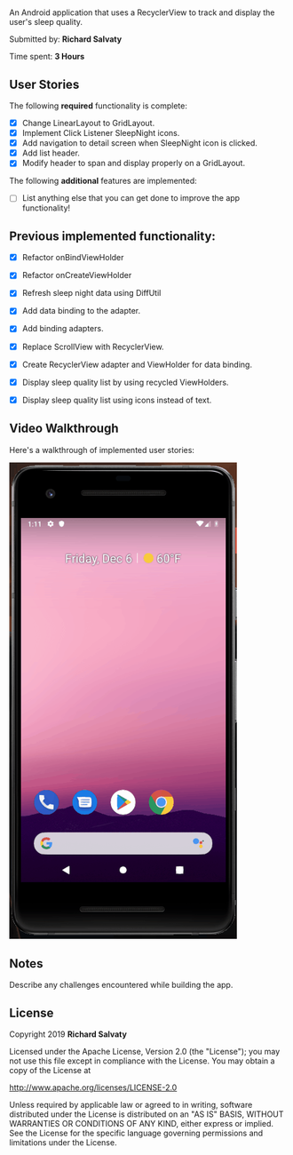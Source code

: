 # <name of app>

An Android application that uses a RecyclerView to track and display the user's sleep quality.

Submitted by: **Richard Salvaty**

Time spent: **3 Hours**

## User Stories

The following **required** functionality is complete:

* [X] Change LinearLayout to GridLayout.
* [X] Implement Click Listener SleepNight icons.
* [X] Add navigation to detail screen when SleepNight icon is clicked.
* [X] Add list header.
* [X] Modify header to span and display properly on a GridLayout.

The following **additional** features are implemented:

* [ ] List anything else that you can get done to improve the app functionality!

## Previous implemented functionality:

* [X] Refactor onBindViewHolder
* [X] Refactor onCreateViewHolder
* [X] Refresh sleep night data using DiffUtil
* [X] Add data binding to the adapter.
* [X] Add binding adapters.

* [X] Replace ScrollView with RecyclerView.
* [X] Create RecyclerView adapter and ViewHolder for data binding.
* [X] Display sleep quality list by using recycled ViewHolders.
* [X] Display sleep quality list using icons instead of text.

## Video Walkthrough

Here's a walkthrough of implemented user stories:

<img src='sleepTracker03.gif' title='Sleep Tracker RecyclerView 03 animated demo' alt='Sleep Tracker RecyclerView 03 demo' />

## Notes

Describe any challenges encountered while building the app.

## License

Copyright 2019 **Richard Salvaty**

Licensed under the Apache License, Version 2.0 (the "License");
you may not use this file except in compliance with the License.
You may obtain a copy of the License at

http://www.apache.org/licenses/LICENSE-2.0

Unless required by applicable law or agreed to in writing, software
distributed under the License is distributed on an "AS IS" BASIS,
WITHOUT WARRANTIES OR CONDITIONS OF ANY KIND, either express or implied.
See the License for the specific language governing permissions and
limitations under the License.
